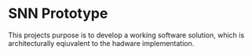 # SNN Prototype

This projects purpose is to develop a working software solution, which is architecturally eqiuvalent to the hadware implementation.
